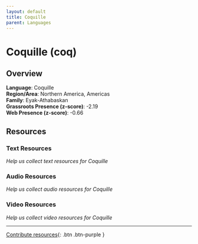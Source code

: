 ```yaml
---
layout: default
title: Coquille
parent: Languages
---
```


# Coquille (coq)

## Overview

**Language**: Coquille  
**Region/Area**: Northern America, Americas  
**Family**: Eyak-Athabaskan  
**Grassroots Presence (z-score)**: -2.19  
**Web Presence (z-score)**: -0.66  

## Resources

### Text Resources
*Help us collect text resources for Coquille*

### Audio Resources
*Help us collect audio resources for Coquille*

### Video Resources
*Help us collect video resources for Coquille*

---

[Contribute resources](https://forms.office.com/e/1SfLJx3u1r){: .btn .btn-purple }
